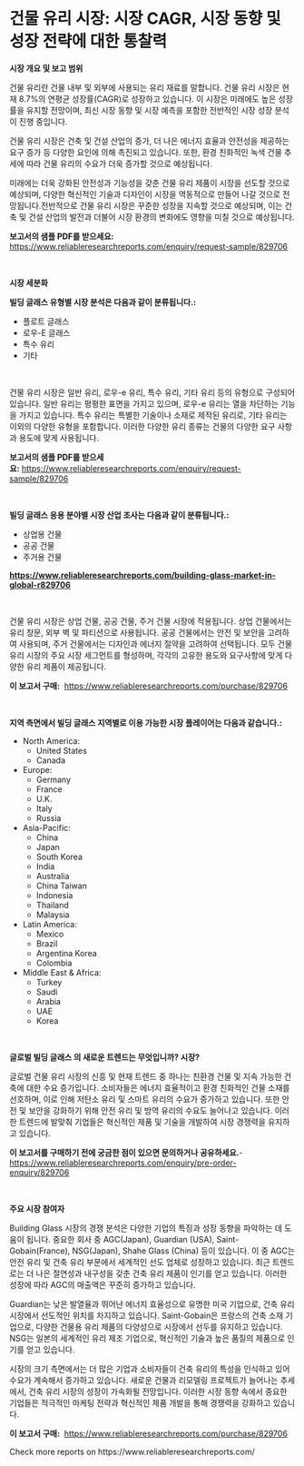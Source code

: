 <p><h1>건물 유리 시장: 시장 CAGR, 시장 동향 및 성장 전략에 대한 통찰력</h1></p><p><strong>시장 개요 및 보고 범위</strong></p>
<p><p>건물 유리란 건물 내부 및 외부에 사용되는 유리 재료를 말합니다. 건물 유리 시장은 현재 8.7%의 연평균 성장률(CAGR)로 성장하고 있습니다. 이 시장은 미래에도 높은 성장률을 유지할 전망이며, 최신 시장 동향 및 시장 예측을 포함한 전반적인 시장 성장 분석이 진행 중입니다.</p><p>건물 유리 시장은 건축 및 건설 산업의 증가, 더 나은 에너지 효율과 안전성을 제공하는 요구 증가 등 다양한 요인에 의해 촉진되고 있습니다. 또한, 환경 친화적인 녹색 건물 추세에 따라 건물 유리의 수요가 더욱 증가할 것으로 예상됩니다.</p><p>미래에는 더욱 강화된 안전성과 기능성을 갖춘 건물 유리 제품이 시장을 선도할 것으로 예상되며, 다양한 혁신적인 기술과 디자인이 시장을 역동적으로 만들어 나갈 것으로 전망됩니다.전반적으로 건물 유리 시장은 꾸준한 성장을 지속할 것으로 예상되며, 이는 건축 및 건설 산업의 발전과 더불어 시장 환경의 변화에도 영향을 미칠 것으로 예상됩니다.</p></p>
<p><strong>보고서의 샘플 PDF를 받으세요:</strong> <a href="https://www.reliableresearchreports.com/enquiry/request-sample/829706">https://www.reliableresearchreports.com/enquiry/request-sample/829706</a></p>
<p>&nbsp;</p>
<p><strong>시장 세분화</strong></p>
<p><strong>빌딩 글래스 유형별 시장 분석은 다음과 같이 분류됩니다.:</strong></p>
<p><ul><li>플로트 글래스</li><li>로우-E 글래스</li><li>특수 유리</li><li>기타</li></ul></p>
<p>&nbsp;</p>
<p><p>건물 유리 시장은 일반 유리, 로우-e 유리, 특수 유리, 기타 유리 등의 유형으로 구성되어 있습니다. 일반 유리는 평평한 표면을 가지고 있으며, 로우-e 유리는 열을 차단하는 기능을 가지고 있습니다. 특수 유리는 특별한 기술이나 소재로 제작된 유리로, 기타 유리는 이외의 다양한 유형을 포함합니다. 이러한 다양한 유리 종류는 건물의 다양한 요구 사항과 용도에 맞게 사용됩니다.</p></p>
<p><strong>보고서의 샘플 PDF를 받으세요:</strong>&nbsp;<a href="https://www.reliableresearchreports.com/enquiry/request-sample/829706">https://www.reliableresearchreports.com/enquiry/request-sample/829706</a></p>
<p>&nbsp;</p>
<p><strong> 빌딩 글래스 응용 분야별 시장 산업 조사는 다음과 같이 분류됩니다.:</strong></p>
<p><ul><li>상업용 건물</li><li>공공 건물</li><li>주거용 건물</li></ul></p>
<p><strong><a href="https://www.reliableresearchreports.com/building-glass-market-in-global-r829706">https://www.reliableresearchreports.com/building-glass-market-in-global-r829706</a></strong></p>
<p>&nbsp;</p>
<p><p>건물 유리 시장은 상업 건물, 공공 건물, 주거 건물 시장에 적용됩니다. 상업 건물에서는 유리 창문, 외부 벽 및 파티션으로 사용됩니다. 공공 건물에서는 안전 및 보안을 고려하여 사용되며, 주거 건물에서는 디자인과 에너지 절약을 고려하여 선택됩니다. 모두 건물 유리 시장의 주요 시장 세그먼트를 형성하며, 각각의 고유한 용도와 요구사항에 맞게 다양한 유리 제품이 제공됩니다.</p></p>
<p><strong>이 보고서 구매:</strong>&nbsp; <a href="https://www.reliableresearchreports.com/purchase/829706">https://www.reliableresearchreports.com/purchase/829706</a></p>
<p>&nbsp;</p>
<p><strong>지역 측면에서 빌딩 글래스 지역별로 이용 가능한 시장 플레이어는 다음과 같습니다.:</strong></p>
<p><ul>
    <li>
        North America:
        <ul>
            <li>United States</li>
            <li>Canada</li>
        </ul>
    </li>
    <li>
        Europe:
        <ul>
            <li>Germany</li>
            <li>France</li>
            <li>U.K.</li>
            <li>Italy</li>
            <li>Russia</li>
        </ul>
    </li>
    <li>
        Asia-Pacific:
        <ul>
            <li>China</li>
            <li>Japan</li>
            <li>South Korea</li>
            <li>India</li>
            <li>Australia</li>
            <li>China Taiwan</li>
            <li>Indonesia</li>
            <li>Thailand</li>
            <li>Malaysia</li>
        </ul>
    </li>
    <li>
        Latin America:
        <ul>
            <li>Mexico</li>
            <li>Brazil</li>
            <li>Argentina Korea</li>
            <li>Colombia</li>
        </ul>
    </li>
    <li>
        Middle East & Africa:
        <ul>
            <li>Turkey</li>
            <li>Saudi</li>
            <li>Arabia</li>
            <li>UAE</li>
            <li>Korea</li>
        </ul>
    </li>
    </ul></p>
<p>&nbsp;</p>
<p><strong>글로벌 빌딩 글래스 의 새로운 트렌드는 무엇입니까? 시장?</strong></p>
<p><p>글로벌 건물 유리 시장의 신흥 및 현재 트렌드 중 하나는 친환경 건물 및 지속 가능한 건축에 대한 수요 증가입니다. 소비자들은 에너지 효율적이고 환경 친화적인 건물 소재를 선호하며, 이로 인해 저탄소 유리 및 스마트 유리의 수요가 증가하고 있습니다. 또한 안전 및 보안을 강화하기 위해 안전 유리 및 방역 유리의 수요도 늘어나고 있습니다. 이러한 트렌드에 발맞춰 기업들은 혁신적인 제품 및 기술을 개발하여 시장 경쟁력을 유지하고 있습니다.</p></p>
<p><strong>이 보고서를 구매하기 전에 궁금한 점이 있으면 문의하거나 공유하세요.</strong>- <a href="https://www.reliableresearchreports.com/enquiry/pre-order-enquiry/829706">https://www.reliableresearchreports.com/enquiry/pre-order-enquiry/829706</a></p>
<p>&nbsp;</p>
<p><strong>주요 시장 참여자</strong></p>
<p><p>Building Glass 시장의 경쟁 분석은 다양한 기업의 특징과 성장 동향을 파악하는 데 도움이 됩니다. 중요한 회사 중 AGC(Japan), Guardian (USA), Saint-Gobain(France), NSG(Japan), Shahe Glass (China) 등이 있습니다. 이 중 AGC는 안전 유리 및 건축 유리 부문에서 세계적인 선도 업체로 성장하고 있습니다. 최근 트렌드로는 더 나은 절연성과 내구성을 갖춘 건축 유리 제품이 인기를 얻고 있습니다. 이러한 성장에 따라 AGC의 매출액은 꾸준히 증가하고 있습니다.</p><p>Guardian는 낮은 발열율과 뛰어난 에너지 효율성으로 유명한 미국 기업으로, 건축 유리 시장에서 선도적인 위치를 차지하고 있습니다. Saint-Gobain은 프랑스의 건축 소재 기업으로, 다양한 건물용 유리 제품의 다양성으로 시장에서 선두를 유지하고 있습니다. NSG는 일본의 세계적인 유리 제조 기업으로, 혁신적인 기술과 높은 품질의 제품으로 인기를 얻고 있습니다.</p><p>시장의 크기 측면에서는 더 많은 기업과 소비자들이 건축 유리의 특성을 인식하고 있어 수요가 계속해서 증가하고 있습니다. 새로운 건물과 리모델링 프로젝트가 늘어나는 추세에서, 건축 유리 시장의 성장이 가속화될 전망입니다. 이러한 시장 동향 속에서 중요한 기업들은 적극적인 마케팅 전략과 혁신적인 제품 개발을 통해 경쟁력을 강화하고 있습니다.</p></p>
<p><strong>이 보고서 구매:</strong>&nbsp;&nbsp;<a href="https://www.reliableresearchreports.com/purchase/829706">https://www.reliableresearchreports.com/purchase/829706</a></p>
<p>Check more reports on https://www.reliableresearchreports.com/</p>
